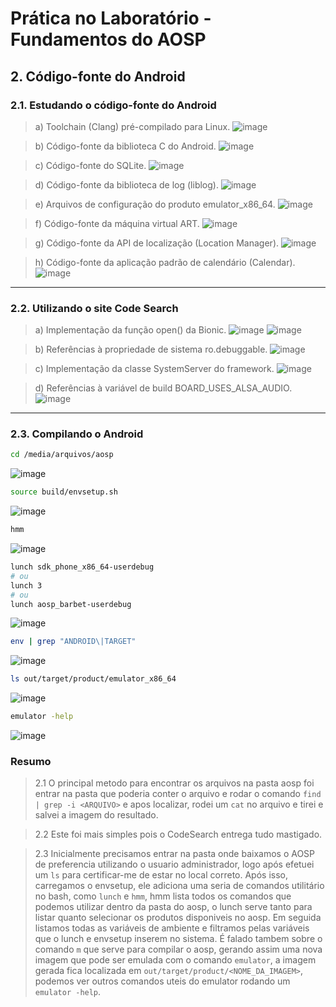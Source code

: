 # Prática no Laboratório - Fundamentos do AOSP
## 2. Código-fonte do Android

### 2.1. Estudando o código-fonte do Android

> a) Toolchain (Clang) pré-compilado para Linux.
![image](https://user-images.githubusercontent.com/19675356/223890048-fe525c83-f823-405a-b80c-31619bc535b0.png)

> b) Código-fonte da biblioteca C do Android.
![image](https://user-images.githubusercontent.com/19675356/223890653-c75efaf4-1799-40b3-8794-5e635e809484.png)

> c) Código-fonte do SQLite.
![image](https://user-images.githubusercontent.com/19675356/223892983-e148b276-644c-48bb-a0d4-4a1106d5e652.png)

> d) Código-fonte da biblioteca de log (liblog).
![image](https://user-images.githubusercontent.com/19675356/223893910-ce586e03-a858-4410-aa1f-ad88c85bcb10.png)

> e) Arquivos de configuração do produto emulator_x86_64.
![image](https://user-images.githubusercontent.com/19675356/223894173-13fb49b0-03e1-4a3a-a84b-499d39a90ba2.png)

> f) Código-fonte da máquina virtual ART.
![image](https://user-images.githubusercontent.com/19675356/223894776-e02fcb4d-d37f-4a68-9854-975907a8534c.png)

> g) Código-fonte da API de localização (Location Manager).
![image](https://user-images.githubusercontent.com/19675356/224185240-6d5f27b2-5879-46b3-a774-0841ef23f451.png)

> h) Código-fonte da aplicação padrão de calendário (Calendar).
![image](https://user-images.githubusercontent.com/19675356/224183904-ea5ccc21-7425-4c2c-8531-51c3133a9669.png)

---
### 2.2. Utilizando o site Code Search

> a) Implementação da função open() da Bionic.
![image](https://user-images.githubusercontent.com/19675356/224185867-8f4872dd-b727-4e98-9eb6-ef74ddab5f60.png)
![image](https://user-images.githubusercontent.com/19675356/224187803-d4da4319-e09e-4f4c-bcae-0695c91d3745.png)

> b) Referências à propriedade de sistema ro.debuggable.
![image](https://user-images.githubusercontent.com/19675356/224185982-f4e8ae7f-389f-4158-abdc-343b0edcc597.png)

> c) Implementação da classe SystemServer do framework.
![image](https://user-images.githubusercontent.com/19675356/224186175-8415f346-9464-430c-81d5-e8f5e815354c.png)

> d) Referências à variável de build BOARD_USES_ALSA_AUDIO.
![image](https://user-images.githubusercontent.com/19675356/224186319-72568d01-7056-48f0-8588-4bb3451567e4.png)

---
### 2.3. Compilando o Android

```bash
cd /media/arquivos/aosp
```
![image](https://user-images.githubusercontent.com/19675356/224187957-0d0ac9e9-2932-4638-b0a7-53461c7b0609.png)

```bash
source build/envsetup.sh
```
![image](https://user-images.githubusercontent.com/19675356/224188097-f6340a29-4abb-4e11-9756-15b08aa10e13.png)

```bash
hmm
```
![image](https://user-images.githubusercontent.com/19675356/224188179-5a0cc2c5-f6c6-4742-b91b-c4a9290ee0ae.png)

```bash
lunch sdk_phone_x86_64-userdebug
# ou
lunch 3
# ou
lunch aosp_barbet-userdebug
```
![image](https://user-images.githubusercontent.com/19675356/224188530-282f7890-0bae-424d-aed7-ce4a5872f243.png)

```bash
env | grep "ANDROID\|TARGET"
```
![image](https://user-images.githubusercontent.com/19675356/224188806-79ab50f6-b980-4c64-8e90-039d9b00c5b5.png)

```bash
ls out/target/product/emulator_x86_64
```
![image](https://user-images.githubusercontent.com/19675356/224188917-78d619d5-8b47-4167-986b-1a68d474b633.png)

```bash
emulator -help
```
![image](https://user-images.githubusercontent.com/19675356/224189017-615b159c-cc84-4ee4-a7f5-51bb48660aa8.png)

### Resumo
> 2.1
O principal metodo para encontrar os arquivos na pasta aosp foi entrar na pasta que poderia conter o arquivo e rodar o comando
`find | grep -i <ARQUIVO>` e apos localizar, rodei um `cat` no arquivo e tirei e salvei a imagem do resultado.

> 2.2
Este foi mais simples pois o CodeSearch entrega tudo mastigado.

> 2.3
Inicialmente precisamos entrar na pasta onde baixamos o AOSP de preferencia utilizando o usuario administrador, logo após efetuei um `ls` para certificar-me de estar no local correto.
Após isso, carregamos o envsetup, ele adiciona uma seria de comandos utilitário no bash, como `lunch` e `hmm`, hmm lista todos os comandos que podemos utilizar dentro da pasta do aosp, o lunch serve tanto para listar quanto selecionar os produtos disponiveis no aosp.
Em seguida listamos todas as variáveis de ambiente e filtramos pelas variáveis que o lunch e envsetup inserem no sistema.
É falado tambem sobre o comando `m` que serve para compilar o aosp, gerando assim uma nova imagem que pode ser emulada com o comando `emulator`, a imagem gerada fica localizada em `out/target/product/<NOME_DA_IMAGEM>`, podemos ver outros comandos uteis do emulator rodando um `emulator -help`.
